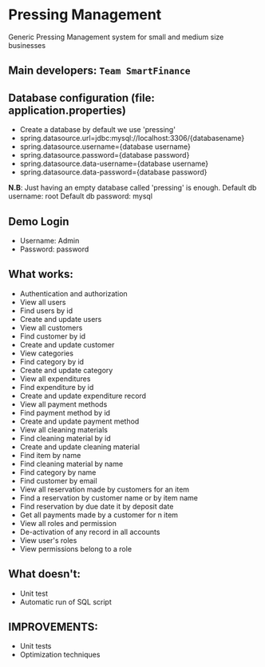 # Pressing Management
Generic Pressing Management system for small and medium size businesses

## Main developers: **`Team SmartFinance`**

## Database configuration (file: application.properties)
* Create a database by default we use 'pressing'
* spring.datasource.url=jdbc:mysql://localhost:3306/{databasename}
* spring.datasource.username={database username}
* spring.datasource.password={database password}
* spring.datasource.data-username={database username}
* spring.datasource.data-password={database password}

**N.B**: Just having an empty database called 'pressing' is enough. 
Default db username: root
Default db password: mysql 

## Demo Login
* Username: Admin
* Password: password

## What works:
* Authentication and authorization
* View all users
* Find users by id
* Create and update  users
* View all customers
* Find customer by id
* Create and update customer
* View categories
* Find category by id
* Create and update category
* View all expenditures
* Find expenditure by id
* Create and update expenditure record
* View all payment methods
* Find payment method by id
* Create and update payment method
* View all cleaning materials
* Find cleaning material by id
* Create and update cleaning material
* Find item by name
* Find cleaning material by name
* Find category by name
* Find customer by email
* View all reservation made by customers for an item
* Find a reservation by customer name or by item name
* Find reservation by due date it by deposit date
* Get all payments made by a customer for n item
* View all roles and permission
* De-activation of any record in all accounts
* View user's roles
* View permissions belong to a role

## What doesn't:
* Unit test
* Automatic run of SQL script



## IMPROVEMENTS:

* Unit tests
* Optimization techniques
